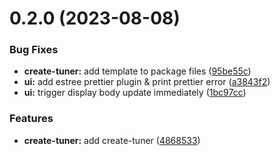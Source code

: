 # 0.2.0 (2023-08-08)

### Bug Fixes

* **create-tuner:** add template to package files ([95be55c](https://github.com/gzzhanghao/tuner/commit/95be55cb4cd2c3d479591195adc1a1df5ced0c2f))
* **ui:** add estree prettier plugin & print prettier error ([a3843f2](https://github.com/gzzhanghao/tuner/commit/a3843f29ee991b6e352f0490ce3745d9c0427975))
* **ui:** trigger display body update immediately ([1bc97cc](https://github.com/gzzhanghao/tuner/commit/1bc97ccfb27e5ba4133d82ad981d2ba68ad73a74))

### Features

* **create-tuner:** add create-tuner ([4868533](https://github.com/gzzhanghao/tuner/commit/4868533715dd0ebd30bd4f5c28773c735f988520))
